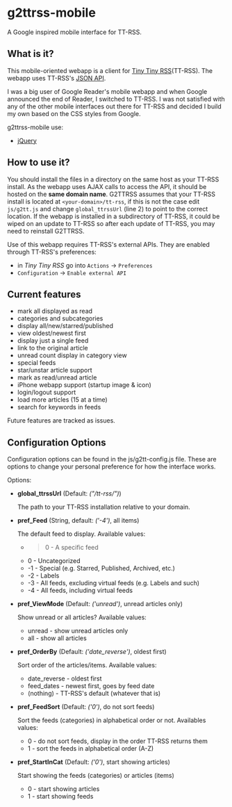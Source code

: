 g2ttrss-mobile
==============

A Google inspired mobile interface for TT-RSS.


What is it?
-----------

This mobile-oriented webapp is a client for [Tiny Tiny RSS](http://tt-rss.org)(TT-RSS).
The webapp uses TT-RSS's [JSON API](http://tt-rss.org/redmine/projects/tt-rss/wiki/JsonApiReference).

I was a big user of Google Reader's mobile webapp and when Google announced the
end of Reader, I switched to TT-RSS. I was not satisfied with any of the other
mobile interfaces out there for TT-RSS and decided I build my own based on the
CSS styles from Google.

g2ttrss-mobile use:
 * [jQuery](http://jquery.com/)


How to use it?
--------------

You should install the files in a directory on the same host as your TT-RSS install.
As the webapp uses AJAX calls to access the API, it should be hosted on the **same domain name**.
G2TTRSS assumes that your TT-RSS install is located at `<your-domain>/tt-rss`, if this is not the case
edit `js/g2tt.js` and change `global_ttrssUrl` (line 2) to point to the correct location.
If the webapp is installed in a subdirectory of TT-RSS, it could be wiped on an update to TT-RSS
so after each update of TT-RSS, you may need to reinstall G2TTRSS.

Use of this webapp requires TT-RSS's external APIs. They are enabled through TT-RSS's preferences:
 * in *Tiny Tiny RSS* go into `Actions` -> `Preferences`
 * `Configuration` -> `Enable external API`


Current features
----------------

* mark all displayed as read
* categories and subcategories
* display all/new/starred/published
* view oldest/newest first
* display just a single feed
* link to the original article
* unread count display in category view
* special feeds
* star/unstar article support
* mark as read/unread article
* iPhone webapp support (startup image & icon)
* login/logout support
* load more articles (15 at a time)
* search for keywords in feeds

Future features are tracked as issues.

Configuration Options
---------------------

Configuration options can be found in the js/g2tt-config.js file. These are options to change your personal preference for how the interface works.

Options:

* **global_ttrssUrl** (Default: _("/tt-rss/")_)

    The path to your TT-RSS installation relative to your domain.

* **pref_Feed** (String, default: _('-4')_, all items)

    The default feed to display. Available values:
    * >0 - A specific feed
    * 0 - Uncategorized
    * -1 - Special (e.g. Starred, Published, Archived, etc.)
    * -2 - Labels
    * -3 - All feeds, excluding virtual feeds (e.g. Labels and such)
    * -4 - All feeds, including virtual feeds

* **pref_ViewMode** (Default: _('unread')_, unread articles only)

    Show unread or all articles? Available values:
    * unread - show unread articles only
    * all - show all articles

* **pref_OrderBy** (Default: _('date_reverse')_, oldest first)

    Sort order of the articles/items. Available values:
    * date_reverse - oldest first
    * feed_dates - newest first, goes by feed date
    * (nothing) - TT-RSS's default (whatever that is)

* **pref_FeedSort** (Default: _('0')_, do not sort feeds)

    Sort the feeds (categories) in alphabetical order or not. Availables values:
    * 0 - do not sort feeds, display in the order TT-RSS returns them
    * 1 - sort the feeds in alphabetical order (A-Z)

* **pref_StartInCat** (Default: _('0')_, start showing articles)

    Start showing the feeds (categories) or articles (items)
    * 0 - start showing articles
    * 1 - start showing feeds
